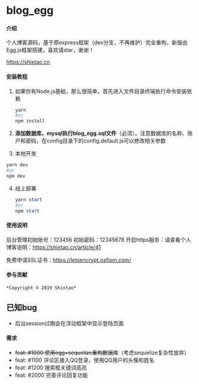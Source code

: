 # blog_egg

#### 介绍
个人博客源码，基于原express框架（dev分支，不再维护）完全重构，新版由Egg.js框架搭建，喜欢请star，谢谢！

https://shixtao.cn

#### 安装教程

1. 如果你有Node.js基础，那么很简单，首先进入文件目录终端执行命令安装依赖

   ```powershell
   yarn
   #or
   npm install
   ```

   

2. **添加数据库，mysql执行blog_egg.sql文件**（必须）。注意数据库的名称、账户和密码，在config目录下的config.default.js可以修改相关参数

3.  本地开发

   ```powershell
   yarn dev
   #or
   npm dev
   ```


4. 线上部署

   ```powershell
   yarn start
   #or
   npm start
   ```

   

#### 使用说明

  后台管理初始账号：123456  初始密码：12345678
  开启https服务：请查看个人博客说明：https://shixtao.cn/article/41

  免费申请SSL证书：https://letsencrypt.osfipin.com/

#### 参与贡献

    *Copyright © 2019 Shixtao*

## 已知bug
+   后台session过期会在浮动框架中显示登陆页面 



#### 需求

- ~~feat: #1000 使用egg+sequelize重构数据库~~（考虑sequelize复杂性放弃）
- feat: #1100 评论区接入QQ登录，使用QQ用户的头像和姓名
- feat: #1200 搜索框关键词高亮
- feat: #2000 完善评论回复功能



